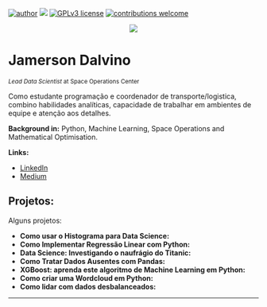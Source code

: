[![author](https://img.shields.io/badge/author-carlosfab-red.svg)](https://www.linkedin.com/in/jamersondalvino) [![](https://img.shields.io/badge/python-3.7+-blue.svg)](https://www.python.org/downloads/release/python-365/) [![GPLv3 license](https://img.shields.io/badge/License-GPLv3-blue.svg)](http://perso.crans.org/besson/LICENSE.html) [![contributions welcome](https://img.shields.io/badge/contributions-welcome-brightgreen.svg?style=flat)](https://github.com/carlosfab/data_science/issues)

<p align="center">
  <img src="https://github.com/carlosfab/template_portfolio/blob/master/banner.png" >
</p>

# Jamerson Dalvino
<sub>*Lead Data Scientist* at Space Operations Center</sub>

Como estudante programação e coordenador de transporte/logistica, combino habilidades analíticas, capacidade de trabalhar em ambientes de equipe e atenção aos detalhes. 

**Background in:** Python, Machine Learning, Space Operations and Mathematical Optimisation.

**Links:**
* [LinkedIn](https://www.linkedin.com/in/jamersondalvino)
* [Medium](https://medium.com/@jamersondalvino)


## Projetos:
Alguns projetos:

* **Como usar o Histograma para Data Science:** 
* **Como Implementar Regressão Linear com Python:** 
* **Data Science: Investigando o naufrágio do Titanic:** 
* **Como Tratar Dados Ausentes com Pandas:** 
* **XGBoost: aprenda este algoritmo de Machine Learning em Python:** 
* **Como criar uma Wordcloud em Python:** 
* **Como lidar com dados desbalanceados:** 

---



